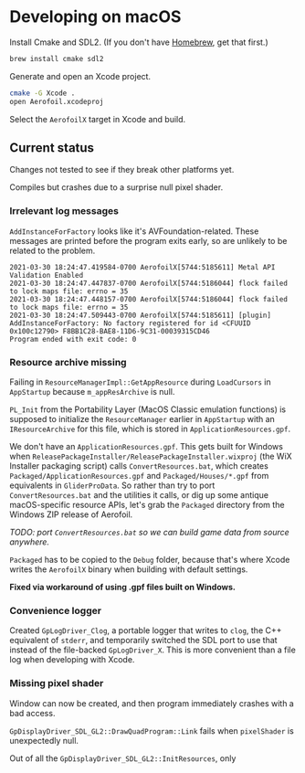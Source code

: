 # Developing on macOS

Install Cmake and SDL2. (If you don't have [Homebrew](https://brew.sh/), get that first.)

```bash
brew install cmake sdl2
```

Generate and open an Xcode project.

```bash
cmake -G Xcode .
open Aerofoil.xcodeproj
```

Select the `AerofoilX` target in Xcode and build.

## Current status

Changes not tested to see if they break other platforms yet.

Compiles but crashes due to a surprise null pixel shader.

### Irrelevant log messages

`AddInstanceForFactory` looks like it's AVFoundation-related. These messages are printed before the program exits early, so are unlikely to be related to the problem.

```
2021-03-30 18:24:47.419584-0700 AerofoilX[5744:5185611] Metal API Validation Enabled
2021-03-30 18:24:47.447837-0700 AerofoilX[5744:5186044] flock failed to lock maps file: errno = 35
2021-03-30 18:24:47.448157-0700 AerofoilX[5744:5186044] flock failed to lock maps file: errno = 35
2021-03-30 18:24:47.509443-0700 AerofoilX[5744:5185611] [plugin] AddInstanceForFactory: No factory registered for id <CFUUID 0x100c12790> F8BB1C28-BAE8-11D6-9C31-00039315CD46
Program ended with exit code: 0
```

### Resource archive missing

Failing in `ResourceManagerImpl::GetAppResource` during `LoadCursors` in `AppStartup` because `m_appResArchive` is null.

`PL_Init` from the Portability Layer (MacOS Classic emulation functions) is supposed to initialize the `ResourceManager` earlier in `AppStartup` with an `IResourceArchive` for this file, which is stored in `ApplicationResources.gpf`.

We don't have an `ApplicationResources.gpf`. This gets built for Windows when `ReleasePackageInstaller/ReleasePackageInstaller.wixproj` (the WiX Installer packaging script) calls `ConvertResources.bat`, which creates `Packaged/ApplicationResources.gpf` and `Packaged/Houses/*.gpf` from equivalents in `GliderProData`. So rather than try to port `ConvertResources.bat` and the utilities it calls, or dig up some antique macOS-specific resource APIs, let's grab the `Packaged` directory from the Windows ZIP release of Aerofoil.

_TODO: port `ConvertResources.bat` so we can build game data from source anywhere._

`Packaged` has to be copied to the `Debug` folder, because that's where Xcode writes the `AerofoilX` binary when building with default settings.

**Fixed via workaround of using .gpf files built on Windows.**

### Convenience logger

Created `GpLogDriver_Clog`, a portable logger that writes to `clog`, the C++ equivalent of `stderr`, and temporarily switched the SDL port to use that instead of the file-backed `GpLogDriver_X`. This is more convenient than a file log when developing with Xcode.

### Missing pixel shader

Window can now be created, and then program immediately crashes with a bad access.

`GpDisplayDriver_SDL_GL2::DrawQuadProgram::Link` fails when `pixelShader` is unexpectedly null.

Out of all the `GpDisplayDriver_SDL_GL2::InitResources`, only 